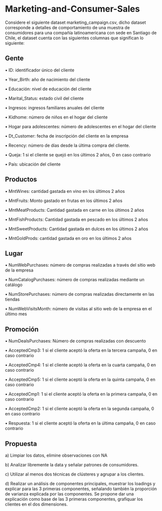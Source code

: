 # Marketing-and-Consumer-Sales

Considere el siguiente dataset marketing_campaign.csv, dicho dataset corresponde a detalles de comportamiento de una muestra de consumidores para una compañía latinoamericana con sede en Santiago de Chile, el dataset cuenta con las siguientes columnas que significan lo siguiente:

## Gente

• ID: identificador único del cliente

• Year_Birth: año de nacimiento del cliente

• Educación: nivel de educación del cliente

• Marital_Status: estado civil del cliente

• Ingresos: ingresos familiares anuales del cliente

• Kidhome: número de niños en el hogar del cliente

• Hogar para adolescentes: número de adolescentes en el hogar del cliente

• Dt_Customer: fecha de inscripción del cliente en la empresa

• Recency: número de días desde la última compra del cliente.

• Queja: 1 si el cliente se quejó en los últimos 2 años, 0 en caso contrario

• País: ubicación del cliente

## Productos
• MntWines: cantidad gastada en vino en los últimos 2 años

• MntFruits: Monto gastado en frutas en los últimos 2 años

• MntMeatProducts: Cantidad gastada en carne en los últimos 2 años

• MntFishProducts: Cantidad gastada en pescado en los últimos 2 años

• MntSweetProducts: Cantidad gastada en dulces en los últimos 2 años

• MntGoldProds: cantidad gastada en oro en los últimos 2 años

## Lugar
• NumWebPurchases: número de compras realizadas a través del sitio web de la empresa

• NumCatalogPurchases: número de compras realizadas mediante un catálogo

• NumStorePurchases: número de compras realizadas directamente en las tiendas

• NumWebVisitsMonth: número de visitas al sitio web de la empresa en el último mes

## Promoción
• NumDealsPurchases: Número de compras realizadas con descuento

• AcceptedCmp3: 1 si el cliente aceptó la oferta en la tercera campaña, 0 en caso contrario

• AcceptedCmp4: 1 si el cliente aceptó la oferta en la cuarta campaña, 0 en caso contrario

• AcceptedCmp5: 1 si el cliente aceptó la oferta en la quinta campaña, 0 en caso contrario

• AcceptedCmp1: 1 si el cliente aceptó la oferta en la primera campaña, 0 en caso contrario

• AcceptedCmp2: 1 si el cliente aceptó la oferta en la segunda campaña, 0 en caso contrario

• Respuesta: 1 si el cliente aceptó la oferta en la última campaña, 0 en caso contrario


## Propuesta

a) Limpiar los datos, elimine observaciones con NA 

b) Analizar libremente la data y señalar patrones de consumidores.

c) Utilizar al menos dos técnicas de clústeres y agrupar a los clientes.

d) Realizar un análisis de componentes principales, muestrar los loadings y explicar para las 3 primeras componentes, señalando también la proporción de varianza explicada por las componentes. Se propone dar una explicación como base de las 3 primeras componentes, grafiquar los clientes en el dos dimensiones.
